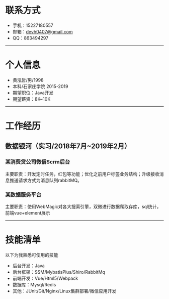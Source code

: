 # 联系方式
- 手机：15227180557
- 邮箱：<devh0407@gmail.com>
- QQ：863494297
- - - - -
# 个人信息
- 黄泓哲/男/1998
- 本科/石家庄学院 2015-2019
- 期望职位：Java开发
- 期望薪资：8K~10K
- - - - -
# 工作经历
## 数据银河（实习/2018年7月~2019年2月）
### 某消费贷公司微信Scrm后台
主要职责：开发定时任务，红包等功能；优化之前用户标签业务结构；升级接收消息推送请求方式为消息队列rabbitMQ。
### 某数据服务平台
主要职责：使用WebMagic对各大搜索引擎，双微进行数据爬取存库，sql统计，前端vue+element展示
- - - - -
# 技能清单
以下为我熟悉可使用的技能
- 后台开发：Java
- 后台框架：SSM/MybatisPlus/Shiro/RabbitMq
- 前端开发：Vue/Html5/Webpack
- 数据库：Mysql/Redis
- 其他：JUnit/Git/Nginx/Linux集群部署/微信应用开发